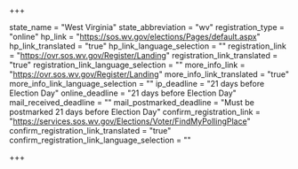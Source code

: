 +++

state_name = "West Virginia"
state_abbreviation = "wv"
registration_type = "online"
hp_link = "https://sos.wv.gov/elections/Pages/default.aspx"
hp_link_translated = "true"
hp_link_language_selection = ""
registration_link = "https://ovr.sos.wv.gov/Register/Landing"
registration_link_translated = "true"
registration_link_language_selection = ""
more_info_link = "https://ovr.sos.wv.gov/Register/Landing"
more_info_link_translated = "true"
more_info_link_language_selection = ""
ip_deadline = "21 days before Election Day"
online_deadline = "21 days before Election Day"
mail_received_deadline = ""
mail_postmarked_deadline = "Must be postmarked 21 days before Election Day"
confirm_registration_link = "https://services.sos.wv.gov/Elections/Voter/FindMyPollingPlace"
confirm_registration_link_translated = "true"
confirm_registration_link_language_selection = ""

+++